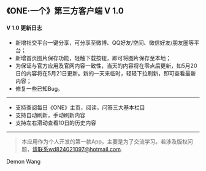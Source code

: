 **《ONE·一个》第三方客户端 V 1.0**
------------------
#### V 1.0 更新日志

- 新增社交平台一键分享，可分享至微博、QQ好友/空间、微信好友/朋友圈等平台；
- 新增首页图片保存功能，轻触下载按钮，即可将图片保存至本地；
- 为保证与官方应用及官网内容一致性，当天的内容将在零点后更新，如5月20日的内容将在5月21日更新。新的一天来临时，轻轻下拉刷新，即可查看最新内容； 
- 修复一些已知Bug。
---

 - 支持查阅每日《ONE》主页，阅读，问答三大基本栏目
 - 支持自动刷新，手动刷新内容
 - 支持左右滑动查看10日的历史内容
 
----------
> 本应用作为个人开发的第一款App，主要是为了交流学习。若涉及版权问题，请联系wd824021097@hotmail.com.

Demon Wang
